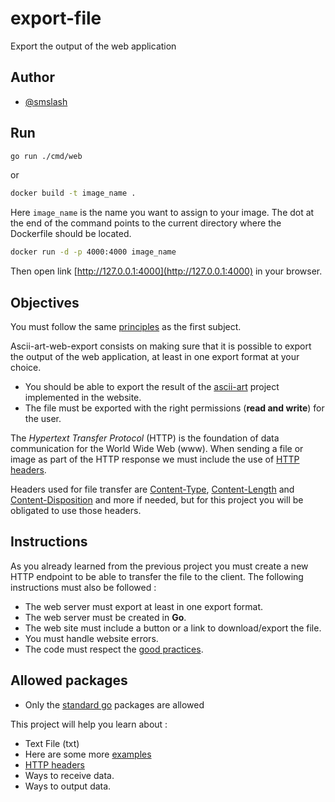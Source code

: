 # export-file

Export the output of the web application

## Author

* [@smslash](https://github.com/smslash)

## Run 

```bash
go run ./cmd/web
```

or 

```bash
docker build -t image_name .
```

Here `image_name` is the name you want to assign to your image. The dot at the end of the command points to the current directory where the Dockerfile should be located.

```bash
docker run -d -p 4000:4000 image_name
```

Then open link [http://127.0.0.1:4000](http://127.0.0.1:4000) in your browser.

## Objectives

You must follow the same [principles](https://01.alem.school/git/root/public/src/branch/master/subjects/ascii-art-web/README.md) as the first subject.

Ascii-art-web-export consists on making sure that it is possible to export the output of the web application, at least in one export format at your choice.

- You should be able to export the result of the [ascii-art](https://01.alem.school/git/root/public/src/branch/master/subjects/ascii-art/README.md) project implemented in the website.
- The file must be exported with the right permissions (**read and write**) for the user.

The *Hypertext Transfer Protocol* (HTTP) is the foundation of data communication for the World Wide Web (www). When sending a file or image as part of the HTTP response we must include the use of [HTTP headers](https://developer.mozilla.org/en-US/docs/Web/HTTP/Headers).

Headers used for file transfer are [Content-Type](https://developer.mozilla.org/en-US/docs/Web/HTTP/Headers/Content-Type), [Content-Length](https://developer.mozilla.org/en-US/docs/Web/HTTP/Headers/Content-Length) and [Content-Disposition](https://developer.mozilla.org/en-US/docs/Web/HTTP/Headers/Content-Disposition) and more if needed, but for this project you will be obligated to use those headers.

## Instructions

As you already learned from the previous project you must create a new HTTP endpoint to be able to transfer the file to the client. The following instructions must also be followed :

- The web server must export at least in one export format.
- The web server must be created in **Go**.
- The web site must include a button or a link to download/export the file.
- You must handle website errors.
- The code must respect the [good practices](https://01.alem.school/git/root/public/src/branch/master/subjects/good-practices/README.md).

## Allowed packages

- Only the [standard go](https://pkg.go.dev/std) packages are allowed

This project will help you learn about :

- Text File (txt)
- Here are some more [examples](https://en.wikipedia.org/wiki/Document_file_format)
- [HTTP headers](https://developer.mozilla.org/en-US/docs/Web/HTTP/Headers)
- Ways to receive data.
- Ways to output data.
